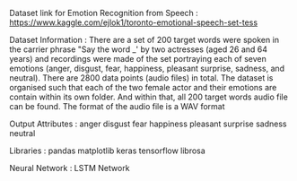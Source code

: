Dataset link for Emotion Recognition from Speech : https://www.kaggle.com/ejlok1/toronto-emotional-speech-set-tess

Dataset Information : There are a set of 200 target words were spoken in the carrier phrase "Say the word _' by two actresses (aged 26 and 64 years) and recordings were made of the set portraying each of seven emotions (anger, disgust, fear, happiness, pleasant surprise, sadness, and neutral). There are 2800 data points (audio files) in total. The dataset is organised such that each of the two female actor and their emotions are contain within its own folder. And within that, all 200 target words audio file can be found. The format of the audio file is a WAV format

Output Attributes : anger disgust fear happiness pleasant surprise sadness neutral

Libraries : pandas matplotlib keras tensorflow librosa

Neural Network : LSTM Network
